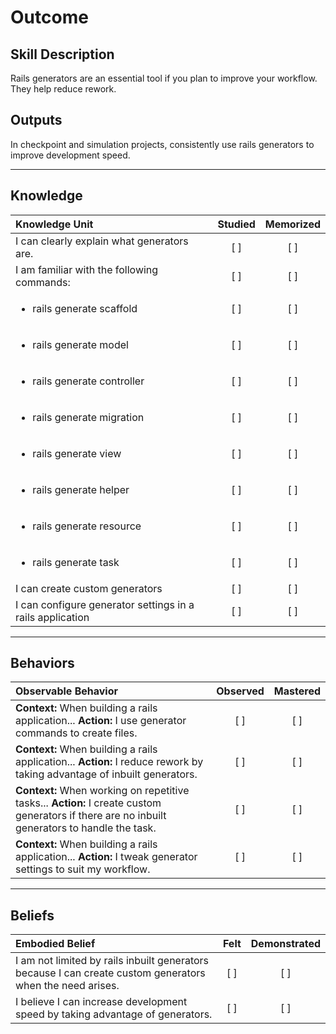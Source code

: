 # Outcome

Skill Description
----------
Rails generators are an essential tool if you plan to improve your workflow. They help reduce rework.

Outputs
----------
In checkpoint and simulation projects, consistently use rails generators to improve development speed.

----------
## **Knowledge**


| Knowledge Unit   |      Studied      | Memorized |
|:-------------|:------------------:|:--------:|
| I can clearly explain what generators are. | [ ] | [ ]  |
| I am familiar with the following commands: | [ ] | [ ]  |
| <ul><li> rails generate scaffold | [ ] | [ ]  |
| <ul><li>rails generate model | [ ] | [ ]  |
| <ul><li> rails generate controller | [ ] | [ ]  |
| <ul><li> rails generate migration | [ ] | [ ]  |
| <ul><li> rails generate view | [ ] | [ ]  |
| <ul><li> rails generate helper | [ ] | [ ]  |
| <ul><li> rails generate resource | [ ] | [ ]  |
| <ul><li> rails generate task | [ ] | [ ]  |
| I can create custom generators | [ ] | [ ]  |
| I can configure generator settings in a rails application | [ ] | [ ]  |


----------


## **Behaviors**

| Observable Behavior   |      Observed      | Mastered |
|:-------------|:------------------:|:--------:|
| **Context:** When building a rails application... **Action:** I use generator commands to create files. | [ ] | [ ]  |
| **Context:** When building a rails application... **Action:** I reduce rework by taking advantage of inbuilt generators. | [ ] | [ ]  |
| **Context:** When working on repetitive tasks... **Action:** I create custom generators if there are no inbuilt generators to handle the task. | [ ] | [ ]  |
| **Context:** When building a rails application... **Action:** I tweak generator settings to suit my workflow. | [ ] | [ ]  |


----------


## **Beliefs**


| Embodied Belief   |      Felt      | Demonstrated |
|:-------------|:------------------:|:--------:|
| I am not limited by rails inbuilt generators because I can create custom generators when the need arises. | [ ] | [ ]  |
| I believe I can increase development speed by taking advantage of generators. | [ ] | [ ]  |
